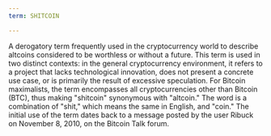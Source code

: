 ```yaml
---
term: SHITCOIN

---
```

A derogatory term frequently used in the cryptocurrency world to describe altcoins considered to be worthless or without a future. This term is used in two distinct contexts: in the general cryptocurrency environment, it refers to a project that lacks technological innovation, does not present a concrete use case, or is primarily the result of excessive speculation. For Bitcoin maximalists, the term encompasses all cryptocurrencies other than Bitcoin (BTC), thus making "shitcoin" synonymous with "altcoin." The word is a combination of "shit," which means the same in English, and "coin." The initial use of the term dates back to a message posted by the user Ribuck on November 8, 2010, on the Bitcoin Talk forum.